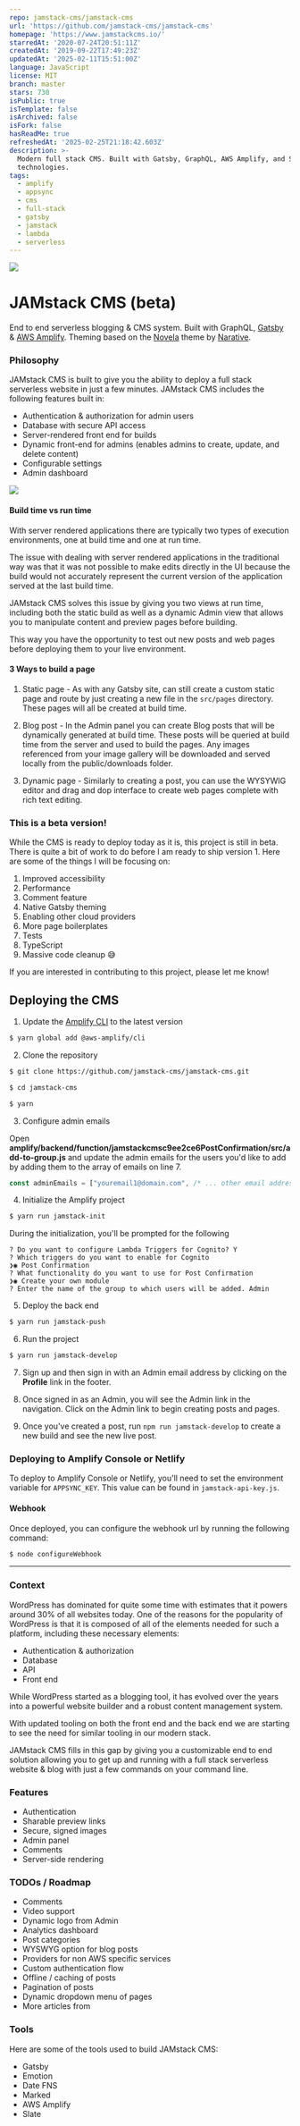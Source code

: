 ```yaml
---
repo: jamstack-cms/jamstack-cms
url: 'https://github.com/jamstack-cms/jamstack-cms'
homepage: 'https://www.jamstackcms.io/'
starredAt: '2020-07-24T20:51:11Z'
createdAt: '2019-09-22T17:49:23Z'
updatedAt: '2025-02-11T15:51:00Z'
language: JavaScript
license: MIT
branch: master
stars: 730
isPublic: true
isTemplate: false
isArchived: false
isFork: false
hasReadMe: true
refreshedAt: '2025-02-25T21:18:42.603Z'
description: >-
  Modern full stack CMS. Built with Gatsby, GraphQL, AWS Amplify, and Serverless
  technologies.
tags:
  - amplify
  - appsync
  - cms
  - full-stack
  - gatsby
  - jamstack
  - lambda
  - serverless
---
```


![](jamstackcms.jpg)

# JAMstack CMS (beta)

End to end serverless blogging & CMS system. Built with GraphQL, [Gatsby](https://www.gatsbyjs.org/) & [AWS Amplify](https://aws-amplify.github.io/). Theming based on the [Novela](https://github.com/narative/gatsby-theme-novela) theme by [Narative](https://twitter.com/narative). 

### Philosophy

JAMstack CMS is built to give you the ability to deploy a full stack serverless website in just a few minutes. JAMstack CMS includes the following features built in:

- Authentication & authorization for admin users
- Database with secure API access
- Server-rendered front end for builds
- Dynamic front-end for admins (enables admins to create, update, and delete content)
- Configurable settings
- Admin dashboard

![](screens.jpg)

#### Build time vs run time

With server rendered applications there are typically two types of execution environments, one at build time and one at run time.

The issue with dealing with server rendered applications in the traditional way was that it was not possible to make edits directly in the UI because the build would not accurately represent the current version of the application served at the last build time.

JAMstack CMS solves this issue by giving you two views at run time, including both the static build as well as a dynamic Admin view that allows you to manipulate content and preview pages before building.

This way you have the opportunity to test out new posts and web pages before deploying them to your live environment.

#### 3 Ways to build a page

1. Static page - As with any Gatsby site, can still create a custom static page and route by just creating a new file in the `src/pages` directory. These pages will all be created at build time.

2. Blog post - In the Admin panel you can create Blog posts that will be dynamically generated at build time. These posts will be queried at build time from the server and used to build the pages. Any images referenced from your image gallery will be downloaded and served locally from the public/downloads folder.

3. Dynamic page - Similarly to creating a post, you can use the WYSYWIG editor and drag and dop interface to create web pages complete with rich text editing.

### This is a beta version!

While the CMS is ready to deploy today as it is, this project is still in beta. There is quite a bit of work to do before I am ready to ship version 1. Here are some of the things I will be focusing on:

1. Improved accessibility
2. Performance
3. Comment feature
4. Native Gatsby theming
5. Enabling other cloud providers
6. More page boilerplates
7. Tests
8. TypeScript
9. Massive code cleanup 😅

If you are interested in contributing to this project, please let me know!

## Deploying the CMS

1. Update the [Amplify CLI](https://aws-amplify.github.io/docs/) to the latest version

```sh
$ yarn global add @aws-amplify/cli
```

2. Clone the repository

```sh
$ git clone https://github.com/jamstack-cms/jamstack-cms.git

$ cd jamstack-cms

$ yarn
```

3. Configure admin emails

Open __amplify/backend/function/jamstackcmsc9ee2ce6PostConfirmation/src/add-to-group.js__ and update the admin emails for the users you'd like to add by adding them to the array of emails on line 7.

```javascript
const adminEmails = ["youremail1@domain.com", /* ... other email addresses */]
```

4. Initialize the Amplify project

```sh
$ yarn run jamstack-init
```

During the initialization, you'll be prompted for the following

```
? Do you want to configure Lambda Triggers for Cognito? Y
? Which triggers do you want to enable for Cognito
❯◉ Post Confirmation
? What functionality do you want to use for Post Confirmation
❯◉ Create your own module
? Enter the name of the group to which users will be added. Admin
```

5. Deploy the back end

```sh
$ yarn run jamstack-push
```

6. Run the project

```sh
$ yarn run jamstack-develop
```

7. Sign up and then sign in with an Admin email address by clicking on the __Profile__ link in the footer.

8. Once signed in as an Admin, you will see the Admin link in the navigation. Click on the Admin link to begin creating posts and pages.

10. Once you've created a post, run `npm run jamstack-develop` to create a new build and see the new live post.

### Deploying to Amplify Console or Netlify

To deploy to Amplify Console or Netlify, you'll need to set the environment variable for `APPSYNC_KEY`. This value can be found in `jamstack-api-key.js`.

#### Webhook

Once deployed, you can configure the webhook url by running the following command:

```sh
$ node configureWebhook
```

---

### Context

WordPress has dominated for quite some time with estimates that it powers around 30% of all websites today. One of the reasons for the popularity of WordPress is that it is composed of all of the elements needed for such a platform, including these necessary elements:

- Authentication & authorization
- Database
- API
- Front end

While WordPress started as a blogging tool, it has evolved over the years into a powerful website builder and a robust content management system.

With updated tooling on both the front end and the back end we are starting to see the need for similar tooling in our modern stack.

JAMstack CMS fills in this gap by giving you a customizable end to end solution allowing you to get up and running with a full stack serverless website & blog with just a few commands on your command line.

### Features

- Authentication
- Sharable preview links
- Secure, signed images
- Admin panel
- Comments
- Server-side rendering

### TODOs / Roadmap

- Comments
- Video support
- Dynamic logo from Admin
- Analytics dashboard
- Post categories
- WYSWYG option for blog posts
- Providers for non AWS specific services
- Custom authentication flow
- Offline / caching of posts
- Pagination of posts
- Dynamic dropdown menu of pages
- More articles from <site name>

### Tools

Here are some of the tools used to build JAMstack CMS:
- Gatsby
- Emotion 
- Date FNS 
- Marked 
- AWS Amplify
- Slate
